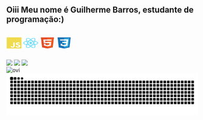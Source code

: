 ## Oiii Meu nome é Guilherme Barros, estudante de programação:)

<div style="display: inline_block"><br>
  <img align="center" alt="Gui-Js" height="30" width="40" src="https://raw.githubusercontent.com/devicons/devicon/master/icons/javascript/javascript-plain.svg">
  <img align="center" alt="Gui-React" height="30" width="40" src="https://raw.githubusercontent.com/devicons/devicon/master/icons/react/react-original.svg">
  <img align="center" alt="Gui-HTML" height="30" width="40" src="https://raw.githubusercontent.com/devicons/devicon/master/icons/html5/html5-original.svg">
  <img align="center" alt="Gui-CSS" height="30" width="40" src="https://raw.githubusercontent.com/devicons/devicon/master/icons/css3/css3-original.svg">
</div>
  
  ##
 
<div> 
  <a href="https://www.instagram.com/_guihb4rros/" target="_blank"><img src="https://img.shields.io/badge/-Instagram-%23E4405F?style=for-the-badge&logo=instagram&logoColor=white" target="_blank"></a>
 <a href="https://discord.gg/4MDNsuGeKy" target="_blank"><img src="https://img.shields.io/badge/Discord-7289DA?style=for-the-badge&logo=discord&logoColor=white" target="_blank"></a> 
  <a href = "guilherme.barros.cunha@gmail.com"><img src="https://img.shields.io/badge/-Gmail-%23333?style=for-the-badge&logo=gmail&logoColor=white" target="_blank"></a>
  
</div>
<img src="https://github-readme-stats.vercel.app/api/top-langs?username=barrosGuih&show_icons=true&locale=en&layout=compact&theme=chartreuse-dark" alt="ovi" />

<picture align="center">
  <source media="(prefers-color-scheme: dark)" srcset="https://raw.githubusercontent.com/barrosGuih/barrosGuih/output/github-contribution-grid-snake-dark.svg">
  <source media="(prefers-color-scheme: light)" srcset="https://raw.githubusercontent.com/barrosGuih/barrosGuih/output/github-contribution-grid-snake-dark.svg">
  <img align="center" alt="github contribution grid snake animation" src="https://raw.githubusercontent.com/barrosGuih/barrosGuih/output/github-contribution-grid-snake.svg">
</picture>





